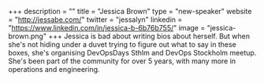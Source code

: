 +++
description = ""
title = "Jessica Brown"
type = "new-speaker"
website = "http://jessabe.com/"
twitter = "jessalyn"
linkedin = "https://www.linkedin.com/in/jessica-b-6b76b755/"
image = "jessica-brown.png"
+++
Jessica is bad about writing bios about herself. But when she's not hiding under a duvet trying to figure out what to say in these boxes, she's organising DevOpsDays Sthlm and DevOps Stockholm meetup. She's been part of the community for over 5 years, with many more in operations and engineering.